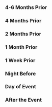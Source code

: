 ### 4-6 Months Prior

### 4 Months Prior

### 2 Months Prior

### 1 Month Prior

### 1 Week Prior

### Night Before

### Day of Event

### After the Event
